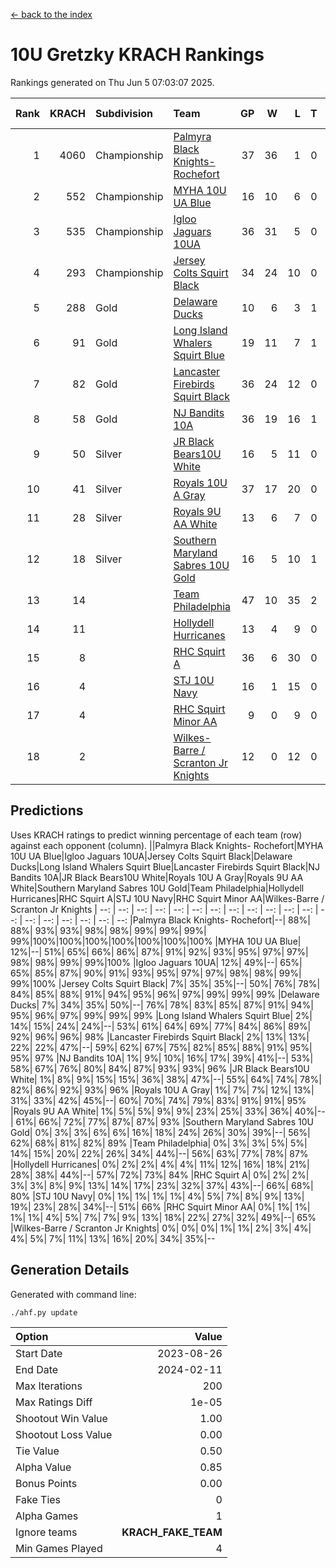 [<- back to the index](readme.md)
# 10U Gretzky KRACH Rankings
Rankings generated on Thu Jun  5 07:03:07 2025.

Rank|KRACH|Subdivision|Team|GP|W|L|T|OTW|OTL|SoS|Exp Wins|Win Diff
---:|---:|:---|:---|---:|---:|---:|---:|---:|---:|---:|---:|---:
1|4060|Championship|[Palmyra Black Knights- Rochefort](https://gamesheetstats.com/seasons/3659/teams/140260/schedule)|37|36|1|0|0|1|135|36.8|-0.0
2|552|Championship|[MYHA 10U UA Blue](https://gamesheetstats.com/seasons/3659/teams/140258/schedule)|16|10|6|0|0|0|1101|10.8|-0.0
3|535|Championship|[Igloo Jaguars 10UA](https://gamesheetstats.com/seasons/3659/teams/140253/schedule)|36|31|5|0|0|1|207|31.9|0.0
4|293|Championship|[Jersey Colts Squirt Black](https://gamesheetstats.com/seasons/3659/teams/140254/schedule)|34|24|10|0|1|3|558|24.9|0.0
5|288|Gold|[Delaware Ducks](https://gamesheetstats.com/seasons/3659/teams/140218/schedule)|10|6|3|1|0|0|1134|7.3|-0.0
6|91|Gold|[Long Island Whalers Squirt Blue](https://gamesheetstats.com/seasons/3659/teams/140257/schedule)|19|11|7|1|0|0|474|12.4|0.0
7|82|Gold|[Lancaster Firebirds Squirt Black](https://gamesheetstats.com/seasons/3659/teams/140256/schedule)|36|24|12|0|2|1|500|24.9|0.0
8|58|Gold|[NJ Bandits 10A](https://gamesheetstats.com/seasons/3659/teams/140259/schedule)|36|19|16|1|0|1|143|20.4|0.0
9|50|Silver|[JR Black Bears10U White](https://gamesheetstats.com/seasons/3659/teams/140255/schedule)|16|5|11|0|1|1|884|5.9|0.0
10|41|Silver|[Royals 10U A Gray](https://gamesheetstats.com/seasons/3659/teams/140262/schedule)|37|17|20|0|2|2|431|17.9|0.0
11|28|Silver|[Royals 9U AA White](https://gamesheetstats.com/seasons/3659/teams/140225/schedule)|13|6|7|0|0|0|84|6.9|0.0
12|18|Silver|[Southern Maryland Sabres 10U Gold](https://gamesheetstats.com/seasons/3659/teams/140263/schedule)|16|5|10|1|2|0|84|6.4|0.0
13|14||[Team Philadelphia](https://gamesheetstats.com/seasons/3659/teams/140265/schedule)|47|10|35|2|0|2|796|11.9|0.0
14|11||[Hollydell Hurricanes](https://gamesheetstats.com/seasons/3659/teams/140220/schedule)|13|4|9|0|0|0|164|4.9|0.0
15|8||[RHC Squirt A](https://gamesheetstats.com/seasons/3659/teams/140261/schedule)|36|6|30|0|2|0|138|6.9|0.0
16|4||[STJ 10U Navy](https://gamesheetstats.com/seasons/3659/teams/140264/schedule)|16|1|15|0|0|0|802|1.9|0.0
17|4||[RHC Squirt Minor AA](https://gamesheetstats.com/seasons/3659/teams/140224/schedule)|9|0|9|0|0|0|242|0.9|0.0
18|2||[Wilkes-Barre / Scranton Jr Knights](https://gamesheetstats.com/seasons/3659/teams/140228/schedule)|12|0|12|0|0|0|1283|0.9|0.0

## Predictions
Uses KRACH ratings to predict winning percentage of each team (row) against each opponent (column).
||Palmyra Black Knights- Rochefort|MYHA 10U UA Blue|Igloo Jaguars 10UA|Jersey Colts Squirt Black|Delaware Ducks|Long Island Whalers Squirt Blue|Lancaster Firebirds Squirt Black|NJ Bandits 10A|JR Black Bears10U White|Royals 10U A Gray|Royals 9U AA White|Southern Maryland Sabres 10U Gold|Team Philadelphia|Hollydell Hurricanes|RHC Squirt A|STJ 10U Navy|RHC Squirt Minor AA|Wilkes-Barre / Scranton Jr Knights
| --: | --: | --: | --: | --: | --: | --: | --: | --: | --: | --: | --: | --: | --: | --: | --: | --: | --: | --: 
|Palmyra Black Knights- Rochefort|--| 88%| 88%| 93%| 93%| 98%| 98%| 99%| 99%| 99%| 99%|100%|100%|100%|100%|100%|100%|100%
|MYHA 10U UA Blue| 12%|--| 51%| 65%| 66%| 86%| 87%| 91%| 92%| 93%| 95%| 97%| 97%| 98%| 98%| 99%| 99%|100%
|Igloo Jaguars 10UA| 12%| 49%|--| 65%| 65%| 85%| 87%| 90%| 91%| 93%| 95%| 97%| 97%| 98%| 98%| 99%| 99%|100%
|Jersey Colts Squirt Black|  7%| 35%| 35%|--| 50%| 76%| 78%| 84%| 85%| 88%| 91%| 94%| 95%| 96%| 97%| 99%| 99%| 99%
|Delaware Ducks|  7%| 34%| 35%| 50%|--| 76%| 78%| 83%| 85%| 87%| 91%| 94%| 95%| 96%| 97%| 99%| 99%| 99%
|Long Island Whalers Squirt Blue|  2%| 14%| 15%| 24%| 24%|--| 53%| 61%| 64%| 69%| 77%| 84%| 86%| 89%| 92%| 96%| 96%| 98%
|Lancaster Firebirds Squirt Black|  2%| 13%| 13%| 22%| 22%| 47%|--| 59%| 62%| 67%| 75%| 82%| 85%| 88%| 91%| 95%| 95%| 97%
|NJ Bandits 10A|  1%|  9%| 10%| 16%| 17%| 39%| 41%|--| 53%| 58%| 67%| 76%| 80%| 84%| 87%| 93%| 93%| 96%
|JR Black Bears10U White|  1%|  8%|  9%| 15%| 15%| 36%| 38%| 47%|--| 55%| 64%| 74%| 78%| 82%| 86%| 92%| 93%| 96%
|Royals 10U A Gray|  1%|  7%|  7%| 12%| 13%| 31%| 33%| 42%| 45%|--| 60%| 70%| 74%| 79%| 83%| 91%| 91%| 95%
|Royals 9U AA White|  1%|  5%|  5%|  9%|  9%| 23%| 25%| 33%| 36%| 40%|--| 61%| 66%| 72%| 77%| 87%| 87%| 93%
|Southern Maryland Sabres 10U Gold|  0%|  3%|  3%|  6%|  6%| 16%| 18%| 24%| 26%| 30%| 39%|--| 56%| 62%| 68%| 81%| 82%| 89%
|Team Philadelphia|  0%|  3%|  3%|  5%|  5%| 14%| 15%| 20%| 22%| 26%| 34%| 44%|--| 56%| 63%| 77%| 78%| 87%
|Hollydell Hurricanes|  0%|  2%|  2%|  4%|  4%| 11%| 12%| 16%| 18%| 21%| 28%| 38%| 44%|--| 57%| 72%| 73%| 84%
|RHC Squirt A|  0%|  2%|  2%|  3%|  3%|  8%|  9%| 13%| 14%| 17%| 23%| 32%| 37%| 43%|--| 66%| 68%| 80%
|STJ 10U Navy|  0%|  1%|  1%|  1%|  1%|  4%|  5%|  7%|  8%|  9%| 13%| 19%| 23%| 28%| 34%|--| 51%| 66%
|RHC Squirt Minor AA|  0%|  1%|  1%|  1%|  1%|  4%|  5%|  7%|  7%|  9%| 13%| 18%| 22%| 27%| 32%| 49%|--| 65%
|Wilkes-Barre / Scranton Jr Knights|  0%|  0%|  0%|  1%|  1%|  2%|  3%|  4%|  4%|  5%|  7%| 11%| 13%| 16%| 20%| 34%| 35%|--

## Generation Details

Generated with command line:
```
./ahf.py update
```

| Option | Value |
| :----- | ----: |
| Start Date | 2023-08-26 |
| End Date | 2024-02-11 |
| Max Iterations | 200 |
| Max Ratings Diff | 1e-05 |
| Shootout Win Value | 1.00 |
| Shootout Loss Value | 0.00 |
| Tie Value | 0.50 |
| Alpha Value | 0.85 |
| Bonus Points | 0.00 |
| Fake Ties | 0 |
| Alpha Games | 1 |
| Ignore teams | __KRACH_FAKE_TEAM__ |
| Min Games Played | 4 |

